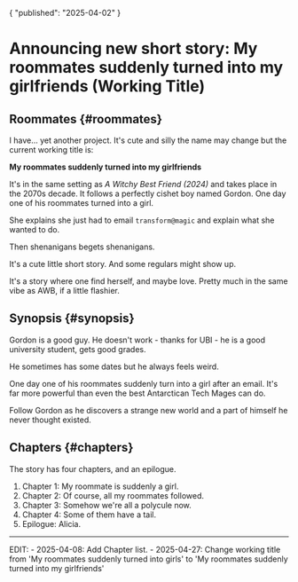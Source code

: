 {
 "published": "2025-04-02"
}
# Announcing new short story: My roommates suddenly turned into my girlfriends (Working Title)

## Roommates {#roommates}
I have... yet another project. It's cute and silly the name may change but the current working title is:

**My roommates suddenly turned into my girlfriends**

It's in the same setting as *A Witchy Best Friend (2024)* and takes place in the 2070s decade. It follows a perfectly cishet boy named Gordon. One day one of his roommates turned into a girl. 

She explains she just had to email `transform@magic` and explain what she wanted to do.

Then shenanigans begets shenanigans.

It's a cute little short story. And some regulars might show up. 

It's a story where one find herself, and maybe love. Pretty much in the same vibe as AWB, if a little flashier.

## Synopsis {#synopsis} 
Gordon is a good guy. He doesn't work - thanks for UBI - he is a good university student, gets good grades. 

He sometimes has some dates but he always feels weird.

One day one of his roommates suddenly turn into a girl after an email. It's far more powerful than even the best Antarctican Tech Mages can do.

Follow Gordon as he discovers a strange new world and a part of himself he never thought existed.

## Chapters {#chapters}
The story has four chapters, and an epilogue.

1. Chapter 1: My roommate is suddenly a girl.
2. Chapter 2: Of course, all my roommates followed.
3. Chapter 3: Somehow we're all a polycule now.
4. Chapter 4: Some of them have a tail.
5. Epilogue: Alicia.

<hr/>
EDIT: 
- 2025-04-08: Add Chapter list.
- 2025-04-27: Change working title from 'My roommates suddenly turned into girls' to 'My roommates suddenly turned into my girlfriends'

